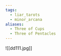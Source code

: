 ```yaml
---
tags:
  - liar_tarots
  - minor_arcana
aliases:
  - Three of Cups
  - Three of Pentacles
---
```

![[dd111.jpg]]